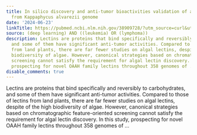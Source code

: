 ```yaml
---
title: In silico discovery and anti-tumor bioactivities validation of an algal lectin
  from Kappaphycus alvarezii genome
date: '2024-06-23'
linkTitle: https://pubmed.ncbi.nlm.nih.gov/38909728/?utm_source=curl&utm_medium=rss&utm_campaign=pubmed-2&utm_content=1byXLWG-5Hn0_qdLgZYpDfLA2UWGhGNgZGereuo1rJN2aoAQXP&fc=20220814223158&ff=20240624182224&v=2.18.0.post9+e462414
source: (deep learning) AND ((leukemia) OR (lymphoma))
description: Lectins are proteins that bind specifically and reversibly to carbohydrates,
  and some of them have significant anti-tumor activities. Compared to those of lectins
  from land plants, there are far fewer studies on algal lectins, despite of the high
  biodiversity of algae. However, canonical strategies based on chromatographic feature-oriented
  screening cannot satisfy the requirement for algal lectin discovery. In this study,
  prospecting for novel OAAH family lectins throughout 358 genomes of ...
disable_comments: true
---
```

Lectins are proteins that bind specifically and reversibly to carbohydrates, and some of them have significant anti-tumor activities. Compared to those of lectins from land plants, there are far fewer studies on algal lectins, despite of the high biodiversity of algae. However, canonical strategies based on chromatographic feature-oriented screening cannot satisfy the requirement for algal lectin discovery. In this study, prospecting for novel OAAH family lectins throughout 358 genomes of ...